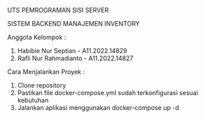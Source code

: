 UTS PEMROGRAMAN SISI SERVER

SISTEM BACKEND MANAJEMEN INVENTORY

Anggota Kelompok :
1. Habibie Nur Septian - A11.2022.14829
2. Rafli Nur Rahmadianto - A11.2022.14827

Cara Menjalankan Proyek :
1. Clone repository
2. Pastikan file docker-compose.yml sudah terkonfigurasi sesuai kebutuhan
3. Jalankan aplikasi menggunakan docker-compose up -d
